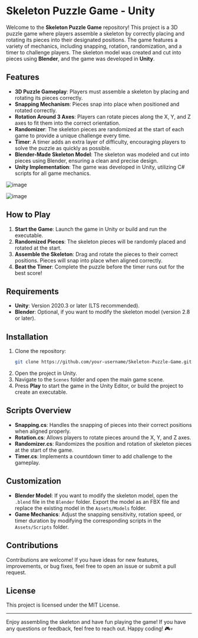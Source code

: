 # Skeleton Puzzle Game - Unity

Welcome to the **Skeleton Puzzle Game** repository! This project is a 3D puzzle game where players assemble a skeleton by correctly placing and rotating its pieces into their designated positions. The game features a variety of mechanics, including snapping, rotation, randomization, and a timer to challenge players. The skeleton model was created and cut into pieces using **Blender**, and the game was developed in **Unity**.

## Features

- **3D Puzzle Gameplay**: Players must assemble a skeleton by placing and rotating its pieces correctly.
- **Snapping Mechanism**: Pieces snap into place when positioned and rotated correctly.
- **Rotation Around 3 Axes**: Players can rotate pieces along the X, Y, and Z axes to fit them into the correct orientation.
- **Randomizer**: The skeleton pieces are randomized at the start of each game to provide a unique challenge every time.
- **Timer**: A timer adds an extra layer of difficulty, encouraging players to solve the puzzle as quickly as possible.
- **Blender-Made Skeleton Model**: The skeleton was modeled and cut into pieces using Blender, ensuring a clean and precise design.
- **Unity Implementation**: The game was developed in Unity, utilizing C# scripts for all game mechanics.

![image](https://github.com/user-attachments/assets/3cebf30e-4b01-41f8-84ca-2f46f8fb40fa)

![image](https://github.com/user-attachments/assets/43e7072b-2954-4771-914e-4f98b71b748f)
## How to Play

1. **Start the Game**: Launch the game in Unity or build and run the executable.
2. **Randomized Pieces**: The skeleton pieces will be randomly placed and rotated at the start.
3. **Assemble the Skeleton**: Drag and rotate the pieces to their correct positions. Pieces will snap into place when aligned correctly.
4. **Beat the Timer**: Complete the puzzle before the timer runs out for the best score!

## Requirements

- **Unity**: Version 2020.3 or later (LTS recommended).
- **Blender**: Optional, if you want to modify the skeleton model (version 2.8 or later).

## Installation

1. Clone the repository:
   ```bash
   git clone https://github.com/your-username/Skeleton-Puzzle-Game.git
   ```
2. Open the project in Unity.
3. Navigate to the `Scenes` folder and open the main game scene.
4. Press **Play** to start the game in the Unity Editor, or build the project to create an executable.

## Scripts Overview

- **Snapping.cs**: Handles the snapping of pieces into their correct positions when aligned properly.
- **Rotation.cs**: Allows players to rotate pieces around the X, Y, and Z axes.
- **Randomizer.cs**: Randomizes the position and rotation of skeleton pieces at the start of the game.
- **Timer.cs**: Implements a countdown timer to add challenge to the gameplay.

## Customization

- **Blender Model**: If you want to modify the skeleton model, open the `.blend` file in the `Blender` folder. Export the model as an FBX file and replace the existing model in the `Assets/Models` folder.
- **Game Mechanics**: Adjust the snapping sensitivity, rotation speed, or timer duration by modifying the corresponding scripts in the `Assets/Scripts` folder.

## Contributions

Contributions are welcome! If you have ideas for new features, improvements, or bug fixes, feel free to open an issue or submit a pull request.

## License

This project is licensed under the MIT License.

---

Enjoy assembling the skeleton and have fun playing the game! If you have any questions or feedback, feel free to reach out. Happy coding! 🎮💀
